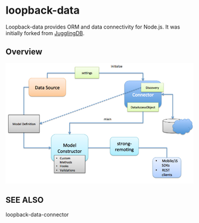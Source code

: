 # loopback-data

Loopback-data provides ORM and data connectivity for Node.js. It was initially forked from [JugglingDB](https://github.com/1602/jugglingdb).

## Overview

![loopback-data](loopback-data.png "Loopback Data Diagram")

## SEE ALSO

loopback-data-connector
